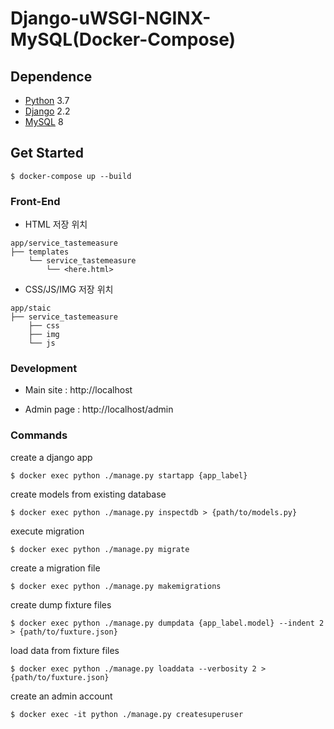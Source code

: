 # Django-uWSGI-NGINX-MySQL(Docker-Compose)


## Dependence

* [Python](https://www.python.org/) 3.7
* [Django](https://www.djangoproject.com/) 2.2
* [MySQL](https://www.mysql.com/) 8

## Get Started

```
$ docker-compose up --build
```

### Front-End

- HTML 저장 위치
```
app/service_tastemeasure
├── templates
    └── service_tastemeasure
        └── <here.html>
```

- CSS/JS/IMG 저장 위치
```
app/staic
├── service_tastemeasure
    ├── css
    ├── img
    └── js
```

### Development

- Main site : http://localhost

- Admin page : http://localhost/admin

### Commands
create a django app
```
$ docker exec python ./manage.py startapp {app_label}
```

create models from existing database
```
$ docker exec python ./manage.py inspectdb > {path/to/models.py}
```

execute migration
```
$ docker exec python ./manage.py migrate
```

create a migration file
```
$ docker exec python ./manage.py makemigrations
```

create dump fixture files
```
$ docker exec python ./manage.py dumpdata {app_label.model} --indent 2 > {path/to/fuxture.json}
```

load data from fixture files
```
$ docker exec python ./manage.py loaddata --verbosity 2 > {path/to/fuxture.json}
```

create an admin account
```
$ docker exec -it python ./manage.py createsuperuser
```
